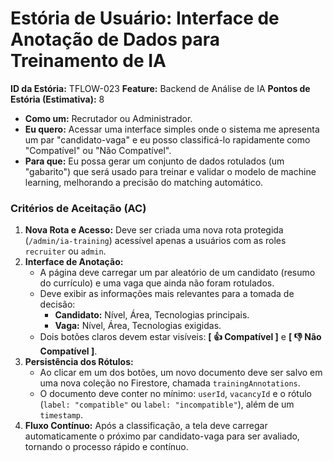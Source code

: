 # Estória de Usuário: Interface de Anotação de Dados para Treinamento de IA

**ID da Estória:** TFLOW-023
**Feature:** Backend de Análise de IA
**Pontos de Estória (Estimativa):** 8

- **Como um:** Recrutador ou Administrador.
- **Eu quero:** Acessar uma interface simples onde o sistema me apresenta um par "candidato-vaga" e eu posso classificá-lo rapidamente como "Compatível" ou "Não Compatível".
- **Para que:** Eu possa gerar um conjunto de dados rotulados (um "gabarito") que será usado para treinar e validar o modelo de machine learning, melhorando a precisão do matching automático.

### Critérios de Aceitação (AC)

1.  **Nova Rota e Acesso:** Deve ser criada uma nova rota protegida (`/admin/ia-training`) acessível apenas a usuários com as roles `recruiter` ou `admin`.
2.  **Interface de Anotação:**
    -   A página deve carregar um par aleatório de um candidato (resumo do currículo) e uma vaga que ainda não foram rotulados.
    -   Deve exibir as informações mais relevantes para a tomada de decisão:
        -   **Candidato:** Nível, Área, Tecnologias principais.
        -   **Vaga:** Nível, Área, Tecnologias exigidas.
    -   Dois botões claros devem estar visíveis: **[ 👍 Compatível ]** e **[ 👎 Não Compatível ]**.
3.  **Persistência dos Rótulos:**
    -   Ao clicar em um dos botões, um novo documento deve ser salvo em uma nova coleção no Firestore, chamada `trainingAnnotations`.
    -   O documento deve conter no mínimo: `userId`, `vacancyId` e o rótulo (`label: "compatible"` ou `label: "incompatible"`), além de um `timestamp`.
4.  **Fluxo Contínuo:** Após a classificação, a tela deve carregar automaticamente o próximo par candidato-vaga para ser avaliado, tornando o processo rápido e contínuo.